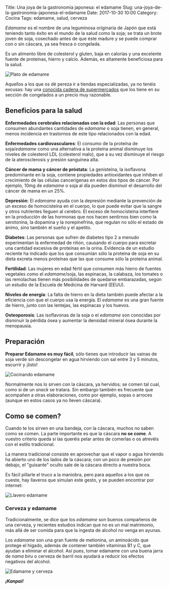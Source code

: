 Title: Una joya de la gastronomía japonesa: el edamame
Slug: una-joya-de-la-gastronomia-japonesa-el-edamame
Date: 2017-10-30 10:00
Category: Cocina
Tags: edamame, salud, cerveza



*Edamame* es  el nombre de una leguminosa originaria de Japón que está teniendo tanto éxito en el mundo de la salud como la soja; se trata un brote joven de soja, cosechado antes de que éste madure y se puede comprar con o sin cáscara, ya sea fresca o congelada.

Es un alimento libre de colesterol y gluten, baja en calorías y una excelente fuente de proteínas, hierro y calcio. Además, es altamente beneficiosa para la salud.

![Plato de edamame]({static}/images/plato-edamame.jpg)

Aquellos a los que os dé pereza ir a tiendas especializadas, ya no tenéis excusas: hay una [conocida cadena de supermercados](/spam.html) que los tiene en su sección de congelados a un precio muy razonable.

## Beneficios para la salud

**Enfermedades cerebrales relacionadas con la edad**: Las personas que consumen abundantes cantidades de *edamame* o soja tienen, en general, menos incidencia en trastornos de este tipo relacionados con la edad.

**Enfermedades cardiovasculares**: El consumo de la proteína de soja/*edamame* como una alternativa a la proteína animal disminuye los niveles de colesterol LDL (colesterol malo), que a su vez disminuye el riesgo de la aterosclerosis y presión sanguínea alta.

**Cáncer de mama y cáncer de próstata**: La genisteína, la isoflavona predominante en la soja, contiene propiedades antioxidantes que inhiben el crecimiento de las células cancerígenas en estos dos tipos de cáncer. Por ejemplo, 10mg de *edamame* o soja al día pueden disminuir el desarrollo del cáncer de mama en un 25%.

**Depresión**: El *edamame* ayuda con la depresión mediante la prevención de un exceso de homocisteína en el cuerpo, lo que puede evitar que la sangre y otros nutrientes lleguen al cerebro. El exceso de homocisteína interfiere en la producción de las hormonas que nos hacen sentirnos bien como la serotonina, la dopamina y la norepinefrina, que regulan no sólo el estado de ánimo, sino también el sueño y el apetito.

**Diabetes**: Las personas que sufren de diabetes tipo 2 a menudo experimentan la enfermedad de riñón, causando el cuerpo para excretar una cantidad excesiva de proteínas en la orina. Evidencia de un estudio reciente ha indicado que los que consumían sólo la proteína de soja en su dieta excreta menos proteínas que las que consume sólo la proteína animal.

**Fertilidad**: Las mujeres en edad fértil que consumen más hierro de fuentes vegetales como el *edamame*/soja, las espinacas, la calabaza, los tomates o las remolachas tienen más posibilidades de quedarse embarazadas, según un estudio de la Escuela de Medicina de Harvard (EEUU).

**Niveles de energía**: La falta de hierro en la dieta también puede afectar a la eficiencia con que el cuerpo usa la energía. El *edamame* es una gran fuente de hierro, junto con las lentejas, las espinacas y los huevos.

**Osteoporosis**: Las isoflavonas de la soja o el *edamame* son conocidas por disminuir la pérdida ósea y aumentar la densidad mineral ósea durante la menopausia.

## Preparación

**Preparar Edamame es muy fácil**, sólo tienes que introducir las vainas de soja verde sin descongelar en agua hirviendo con sal entre 3 y 5 minutos, escurrir y ¡listo!

![Cocinando edamame]({static}/images/cocinando-edamame.jpg)

Normalmente nos lo sirven con la cáscara, ya hervidos; se comen tal cual, como si de un *snack* se tratara. Sin embargo también es frecuente que acompañen a otras elaboraciones, como por ejemplo, sopas o arroces (aunque en estos casos ya no lleven cáscara).

## Como se comen?

Cuando te los sirven en una bandeja, con la cáscara, muchos no saben como se comen. La parte importante es que la cáscara **no se come**. A vuestro criterio queda si las queréis pelar antes de comerlas o os atrevéis con el estilo tradicional.

La manera tradicional consiste en aprovechar que el vapor o agua hirviendo ha abierto uno de los lados de la cáscara; con un poco de presión por debajo, el "guisante" oculto sale de la cáscara directo a nuestra boca.

Es fácil pillarle el truco a la maniobra, pero para aquellos a los que os cueste, hay llaveros que simulan este gesto, y se pueden encontrar por internet:

![Llavero edamame]({static}/images/llavero-edamame.jpg)

### Cerveza y edamame

Tradicionalmente, se dice que los *edamame* son buenos compañeros de una cerveza, y recientes estudios indican que no es un mal matrimonio, más allá de ser comida para que la ingesta de alcohol no venga en ayunas.

Los *edamame* son una gran fuente de metionina, un aminoácido que protege el hígado, además de contener también vitaminas B1 y C, que ayudan a eliminar el alcohol. Así pues, tomar edamame con una buena jarra de *nama biru* o cerveza de barril nos ayudará a reducir los efectos negativos del alcohol.

![Edamame y cerveza]({static}/images/edamame-y-cerveza.jpg)

***¡Kanpai!***

